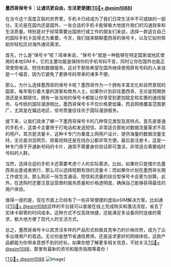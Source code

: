 **墨西哥保号卡：让通讯更自由，生活更便捷[[TG💪+ @esim1088](https://t.me/s/esim1088)]**

在当今这个高度互联的世界里，手机卡已经成为了我们日常生活中不可或缺的一部分。无论是在国内还是国外，一张合适的手机卡能够极大地提升我们的沟通效率和生活质量。特别是对于经常需要出国旅行或工作的朋友们来说，选择一款适合自己的国际手机卡显得尤为重要。今天，我们就来聊聊墨西哥的保号卡，以及它如何帮助你轻松应对海外通讯需求。

首先，什么是“保号卡”呢？简单来说，“保号卡”就是一种能够在特定国家或地区使用的本地SIM卡，它的主要功能是保持你的手机号码不变，同时让你在国外也能正常使用电话、短信和数据服务。这对于那些希望在国外继续使用原有号码的人来说是一个福音，因为它避免了更换号码带来的诸多不便。

那么，为什么选择墨西哥的保号卡呢？墨西哥作为一个拥有丰富文化和自然景观的国家，每年吸引着大量的游客和商务人士。如果你计划前往墨西哥，无论是短期旅游还是长期居住，拥有一张当地的保号卡都能让你享受到更加稳定和实惠的通信服务。与传统的国际漫游相比，墨西哥保号卡不仅价格更低廉，而且网络覆盖范围更广，尤其是在偏远地区，信号质量往往优于国际漫游服务。

接下来，让我们具体了解一下墨西哥保号卡的几种常见类型及其特点。首先是普通的手机卡，这类卡主要用于打电话和发送短信，非常适合那些对数据流量需求不高的用户。其次是流量卡，这种卡专门为重度上网用户设计，提供海量的数据流量支持，无论是浏览网页、观看视频还是在线办公都非常方便。最后是注册卡，这是一种专门用于开通新号码的卡片，通常不需要身份验证即可激活，非常适合需要临时号码的人群。

当然，选择合适的手机卡还需要考虑个人的实际需求。比如，如果你只是偶尔去墨西哥出差或者旅行，那么可以选择短期有效的流量卡；而如果你计划在墨西哥长期工作或生活，那么购买一张包含通话、短信和流量的综合型保号卡会更为划算。此外，在选购时还要注意运营商的服务质量和价格透明度，确保自己能够获得最佳的用户体验。

值得一提的是，现在市面上已经有了一些非常便捷的虚拟eSIM解决方案，比如通过[TG💪+ @esim1088](https://t.me/s/esim1088)这样的平台就可以直接在线上完成购买和激活流程，省去了实体卡邮寄的时间成本。这种方式不仅高效快捷，还能满足多设备同时连接的需求，极大地方便了现代人的生活方式。

总之，墨西哥保号卡以其灵活多样的产品形式和极具竞争力的价格优势，成为了众多出境用户的首选。无论你是想节省通信费用，还是追求更好的网络体验，这款产品都能为你带来意想不到的好处。如果你想了解更多相关信息，不妨关注[TG💪+ @esim1088](https://t.me/s/esim1088)，那里有最新的资讯和服务指南等着你！

[[TG💪+ @esim1088](https://t.me/s/esim1088) ![Image](https://i.postimg.cc/4NQfJmqS/Snipaste-2025-05-13-00-14-12.png)]